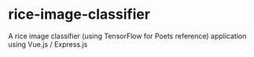 # rice-image-classifier
A rice image classifier (using TensorFlow for Poets reference) application using Vue.js / Express.js
